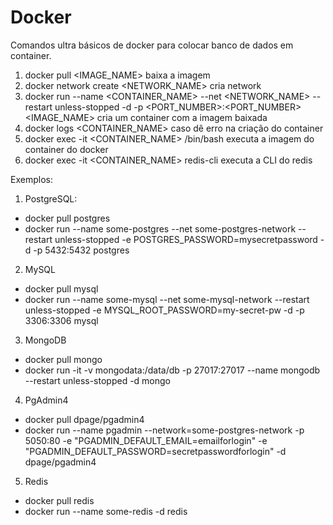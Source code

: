 # Docker

Comandos ultra básicos de docker para colocar banco de dados em container.

1. docker pull <IMAGE_NAME> baixa a imagem
2. docker network create <NETWORK_NAME> cria network
3. docker run --name <CONTAINER_NAME> --net <NETWORK_NAME> --restart unless-stopped -d -p <PORT_NUMBER>:<PORT_NUMBER> <IMAGE_NAME> cria um container com a imagem baixada
4. docker logs <CONTAINER_NAME> caso dê erro na criação do container
5. docker exec -it <CONTAINER_NAME> /bin/bash executa a imagem do container do docker
6. docker exec -it <CONTAINER_NAME> redis-cli executa a CLI do redis

Exemplos:
1. PostgreSQL:
  - docker pull postgres
  - docker run --name some-postgres --net some-postgres-network --restart unless-stopped -e POSTGRES_PASSWORD=mysecretpassword -d -p 5432:5432 postgres
2. MySQL
  - docker pull mysql
  - docker run --name some-mysql --net some-mysql-network --restart unless-stopped -e MYSQL_ROOT_PASSWORD=my-secret-pw -d -p 3306:3306 mysql
3. MongoDB
  - docker pull mongo
  - docker run -it -v mongodata:/data/db -p 27017:27017 --name mongodb --restart unless-stopped -d mongo
4. PgAdmin4
  - docker pull dpage/pgadmin4
  - docker run --name pgadmin --network=some-postgres-network -p 5050:80 -e "PGADMIN_DEFAULT_EMAIL=emailforlogin" -e "PGADMIN_DEFAULT_PASSWORD=secretpasswordforlogin" -d dpage/pgadmin4
5. Redis
  - docker pull redis
  - docker run --name some-redis -d redis
